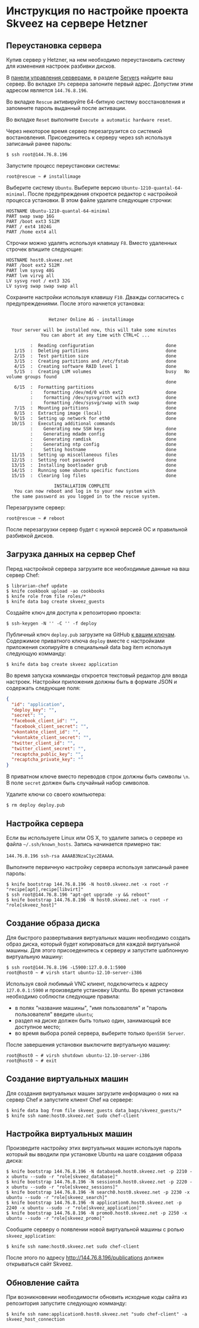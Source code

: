 # Инструкция по настройке проекта Skveez на сервере Hetzner

## Переустановка сервера

Купив сервер у Hetzner, на нем необходимо переустановить систему для изменения
настроек разбивки дисков.

В [панели управления серверами][panel], в разделе [Servers][servers] найдите ваш
сервер. Во вкладке `IPs` сервера запоните первый адрес. Допустим этим адресом
является `144.76.8.196`.

Во вкладке `Rescue` активируйте 64-битную систему восстановления и запомните
пароль выданный после активации.

Во вкладке `Reset` выполните `Execute a automatic hardware reset`.

Через некоторое время сервер перезагрузится со системой востановления.
Присоеденитесь к серверу через ssh используя записаный ранее пароль:

```shell
$ ssh root@144.76.8.196
```

Запустите процесс переустановки системы:

```shell
root@rescue ~ # installimage
```

Выберите систему `Ubuntu`. Выберите версию `Ubuntu-1210-quantal-64-minimal`.
После предупреждения откроется редактор с настройкой процесса установки. В этом
файле удалите следующие строчки:

```
HOSTNAME Ubuntu-1210-quantal-64-minimal
PART swap swap 16G
PART /boot ext3 512M
PART / ext4 1024G
PART /home ext4 all
```

Строчки можно удалять используя клавишу `F8`. Вместо удаленных строчек впишите
следующие:

```
HOSTNAME host0.skveez.net
PART /boot ext2 512M
PART lvm sysvg 48G
PART lvm virvg all
LV sysvg root / ext3 32G
LV sysvg swap swap swap all
```

Сохраните настройки используя клавишу `F10`. Дважды согласитесь с
предупреждениями. После этого начнется установка:

```

                Hetzner Online AG - installimage

  Your server will be installed now, this will take some minutes
             You can abort at any time with CTRL+C ...

         :  Reading configuration                           done 
   1/15  :  Deleting partitions                             done 
   2/15  :  Test partition size                             done 
   3/15  :  Creating partitions and /etc/fstab              done 
   4/15  :  Creating software RAID level 1                  done 
   5/15  :  Creating LVM volumes                            busy   No volume groups found
                                                            done 
   6/15  :  Formatting partitions
         :    formatting /dev/md/0 with ext2                done 
         :    formatting /dev/sysvg/root with ext3          done 
         :    formatting /dev/sysvg/swap with swap          done 
   7/15  :  Mounting partitions                             done 
   8/15  :  Extracting image (local)                        done 
   9/15  :  Setting up network for eth0                     done 
  10/15  :  Executing additional commands
         :    Generating new SSH keys                       done 
         :    Generating mdadm config                       done 
         :    Generating ramdisk                            done 
         :    Generating ntp config                         done 
         :    Setting hostname                              done 
  11/15  :  Setting up miscellaneous files                  done 
  12/15  :  Setting root password                           done 
  13/15  :  Installing bootloader grub                      done 
  14/15  :  Running some ubuntu specific functions          done 
  15/15  :  Clearing log files                              done 

                  INSTALLATION COMPLETE
   You can now reboot and log in to your new system with
  the same password as you logged in to the rescue system.

```

Перезагрузите сервер:

```shell
root@rescue ~ # reboot
```

После перезагрузки сервер будет с нужной версией ОС и правильной разбивкой
дисков.

[panel]: https://robot.your-server.de
[servers]: https://robot.your-server.de/server

## Загрузка данных на сервер Chef

Перед настройкой сервера загрузите все необходимые данные на ваш сервер Chef:

```shell
$ librarian-chef update
$ knife cookbook upload -ao cookbooks
$ knife role from file roles/*
$ knife data bag create skveez_guests
```

Создайте ключ для доступа к репозиторию проекта:

```shell
$ ssh-keygen -N '' -C '' -f deploy
```

Публичный ключ `deploy.pub` загрузите на GitHub [к вашим ключам][github].
Содержимое приватного ключа `deploy` вместе с настройками приложения скопируйте
в специальный data bag item используя следующую комманду:

```shell
$ knife data bag create skveez application
```

Во время запуска комманды откроется текстовый редактор для ввода настроек.
Настройки приложения должны быть в формате JSON и содержать следующие поля:

```json
{
  "id": "application",
  "deploy_key": "",
  "secret": "",
  "facebook_client_id": "",
  "facebook_client_secret": "",
  "vkontakte_client_id": "",
  "vkontakte_client_secret": "",
  "twitter_client_id": "",
  "twitter_client_secret": "",
  "recaptcha_public_key": "",
  "recaptcha_private_key": ""
}
```

В приватном ключе вместо переводов строк должны быть символы `\n`. В поле
`secret` должен быть случайный набор символов.

Удалите ключи со своего компьютера:

```shell
$ rm deploy deploy.pub
```

[github]: https://github.com/rithis/skveez/settings/keys

## Настройка сервера

Если вы используете Linux или OS X, то удалите запись о сервере из файла
`~/.ssh/known_hosts`. Запись начинается примерно так:

`144.76.8.196 ssh-rsa AAAAB3NzaC1yc2EAAAA`.

Выполните первичную настройку сервера используя записаный ранее пароль:

```shell
$ knife bootstrap 144.76.8.196 -N host0.skveez.net -x root -r "recipe[apt],recipe[libvirt]"
$ ssh root@144.76.8.196 "apt-get upgrade -y && reboot"
$ knife bootstrap 144.76.8.196 -N host0.skveez.net -x root -r "role[skveez_host]"
```

## Создание образа диска

Для быстрого развертывания виртуальных машин необходимо создать образ диска,
который будет копироваться для каждой виртуальной машины. Для этого
присоеденитесь к серверу и запустите шаблонную виртуальную машину:

```shell
$ ssh root@144.76.8.196 -L5900:127.0.0.1:5900
root@host0 ~ # virsh start ubuntu-12.10-server-i386
```

Используя свой любимый VNC клиент, подключитесь к адресу `127.0.0.1:5900`
и произведите установку Ubuntu. Во время установки необходимо соблюсти
следующие правила:

* в полях "название машины", "имя пользователя" и "пароль пользователя" 
введите `ubuntu`;
* раздел на диске должен быть только один, занимающий все доступное место;
* во время выбора ролей сервера, выберите только `OpenSSH Server`.

После завершения установки выключите виртуальную машину:

```shell
root@host0 ~ # virsh shutdown ubuntu-12.10-server-i386
root@host0 ~ # exit
```

## Создание виртуальных машин

Для создания виртуальных машин загрузите информацию о них на сервер Chef и
запустите клиент Chef на сервере:

```shell
$ knife data bag from file skveez_guests data_bags/skveez_guests/*
$ knife ssh name:host0.skveez.net sudo chef-client
```

## Настройка виртуальных машин

Произведите настройку этих виртуальных машин используя пароль который вы вводили
при установке Ubuntu на шаге создания образа диска:

```shell
$ knife bootstrap 144.76.8.196 -N database0.host0.skveez.net -p 2210 -x ubuntu --sudo -r "role[skveez_database]"
$ knife bootstrap 144.76.8.196 -N sessions0.host0.skveez.net -p 2220 -x ubuntu --sudo -r "role[skveez_sessions]"
$ knife bootstrap 144.76.8.196 -N search0.host0.skveez.net -p 2230 -x ubuntu --sudo -r "role[skveez_search]"
$ knife bootstrap 144.76.8.196 -N application0.host0.skveez.net -p 2240 -x ubuntu --sudo -r "role[skveez_application]"
$ knife bootstrap 144.76.8.196 -N promo0.host0.skveez.net -p 2250 -x ubuntu --sudo -r "role[skveez_promo]"
```

Сообщите серверу о появлении новой виртуальной машины с ролью
`skveez_application`:

```shell
$ knife ssh name:host0.skveez.net sudo chef-client
```

После этого по адресу http://144.76.8.196/publications должен открываться
сайт Skveez.

## Обновление сайта

При возникновении необходимости обновить исходные коды сайта из репозитория
запустите следующую комманду:

```shell
$ knife ssh name:application0.host0.skveez.net "sudo chef-client" -a skveez_host_connection
```
